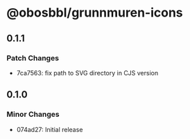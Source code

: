 # @obosbbl/grunnmuren-icons

## 0.1.1

### Patch Changes

- 7ca7563: fix path to SVG directory in CJS version

## 0.1.0

### Minor Changes

- 074ad27: Initial release
